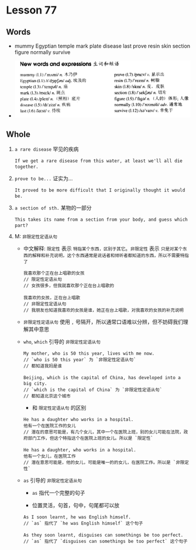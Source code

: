 # Lesson 77

## Words

- mummy Egyptian temple mark plate disease last prove resin skin section figure normally survive

- ![Words](../../../Images/Part2/08/words-77.png)

## Whole

1. `a rare disease` 罕见的疾病

   ```
   If we get a rare disease from this water, at least we'll all die together.
   ```

2. `prove to be...` 证实为...

   ```
   It proved to be more difficult that I originally thought it would be.
   ```

3. `a section of sth.` 某物的一部分

   ```
   This takes its name from a section from your body, and guess which part?
   ```

4. M: `非限定性定语从句`

   - 中文解释: `限定性` 表示 `特指某个东西，区别于其它`。`非限定性` 表示 `只是对某个东西的解释和补充说明，这个东西通常是说话者和倾听者都知道的东西，所以不需要特指了`

     ```
     我喜欢那个正在台上唱歌的女孩
     // 限定性定语从句
     // 女孩很多，但我就喜欢那个正在台上唱歌的

     我喜欢的女孩，正在台上唱歌
     // 非限定性定语从句
     // 我朋友也知道我喜欢的女孩是谁，她正在台上唱歌，对我喜欢的女孩的补充说明
     ```

   - `非限定性定语从句` 使用 `,` 号隔开，所以通常口语难以分辨，但不妨碍我们理解其中意思

   - `who`, `which` 引导的 `非限定性定语从句`

     ```
     My mother, who is 50 this year, lives with me now.
     // `who is 50 this year` 为 `非限定性定语从句`
     // 都知道我妈是谁

     Beijing, which is the capital of China, has developed into a big city.
     // `which is the capital of China` 为 `非限定性定语从句`
     // 都知道北京这个城市
     ```

     - 和 `限定性定语从句` 的区别

     ```
     He has a daughter who works in a hospital.
     他有一个在医院工作的女儿
     // 潜在的意思可能是，有几个女儿，其中一个在医院上班，别的女儿可能在法院，政府部门工作，但这个特指这个在医院上班的女儿。所以是 `限定性`

     He has a daughter, who works in a hospital.
     他有一个女儿，在医院工作
     // 潜在意思可能是，他的女儿，可能是唯一的的女儿，在医院工作。所以是 `非限定性`
     ```

   - `as` 引导的 `非限定性定语从句`

     - `as` 指代一个完整的句子

     - 位置灵活，句首，句中，句尾都可以放

     ```
     As I soon learnt, he was English himself.
     // `as` 指代了 `he was English himself` 这个句子

     As they soon learnt, disguises can somethings be too perfect.
     // `as` 指代了 `disguises can somethings be too perfect` 这个句子
     ```
